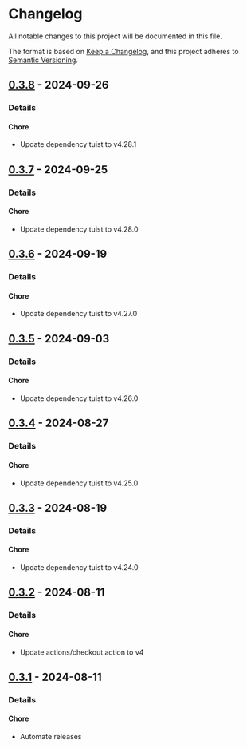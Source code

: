 # Changelog

All notable changes to this project will be documented in this file.

The format is based on [Keep a Changelog](https://keepachangelog.com/en/1.0.0/),
and this project adheres to [Semantic Versioning](https://semver.org/spec/v2.0.0.html).

## [0.3.8] - 2024-09-26
### Details
#### Chore
- Update dependency tuist to v4.28.1

## [0.3.7] - 2024-09-25
### Details
#### Chore
- Update dependency tuist to v4.28.0

## [0.3.6] - 2024-09-19
### Details
#### Chore
- Update dependency tuist to v4.27.0

## [0.3.5] - 2024-09-03
### Details
#### Chore
- Update dependency tuist to v4.26.0

## [0.3.4] - 2024-08-27
### Details
#### Chore
- Update dependency tuist to v4.25.0

## [0.3.3] - 2024-08-19
### Details
#### Chore
- Update dependency tuist to v4.24.0

## [0.3.2] - 2024-08-11
### Details
#### Chore
- Update actions/checkout action to v4

## [0.3.1] - 2024-08-11
### Details
#### Chore
- Automate releases

[0.3.8]: https://github.com/tuist/XcodeProj/compare/0.3.7..0.3.8
[0.3.7]: https://github.com/tuist/XcodeProj/compare/0.3.6..0.3.7
[0.3.6]: https://github.com/tuist/XcodeProj/compare/0.3.5..0.3.6
[0.3.5]: https://github.com/tuist/XcodeProj/compare/0.3.4..0.3.5
[0.3.4]: https://github.com/tuist/XcodeProj/compare/0.3.3..0.3.4
[0.3.3]: https://github.com/tuist/XcodeProj/compare/0.3.2..0.3.3
[0.3.2]: https://github.com/tuist/XcodeProj/compare/0.3.1..0.3.2
[0.3.1]: https://github.com/tuist/XcodeProj/compare/0.3.0..0.3.1


<!-- generated by git-cliff -->
